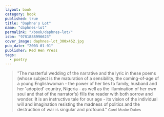 ```yaml
---
layout: book
category: book
published: true
title: "Daphne's Lot"
name: "daphnes-lot"
permalink: "/book/daphnes-lot/"
isbn: "9781888996623"
cover_image: daphnes-lot_300x452.jpg
pub_date: "2003-01-01"
publisher: Red Hen Press
tags: 
  - poetry
---
```

> "The masterful wedding of the narrative and the lyric in these poems (whose subject is the maturation of a sensibility, the coming-of-age of a young Englishwoman - the power of her ties to family, husband and her 'adopted' country, Nigeria - as well as the illumination of her own soul and that of the narrator's) fills the reader with both sorrow and wonder. It is an instructive tale for our age - its vision of the individual will and imagination resisting the madness of politics and the destruction of war is singular and profound."
 <small>Carol Muske Dukes</small>
